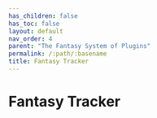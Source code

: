 ```yaml
---
has_children: false
has_toc: false
layout: default
nav_order: 4
parent: "The Fantasy System of Plugins"
permalink: /:path/:basename
title: Fantasy Tracker
---
```


# Fantasy Tracker